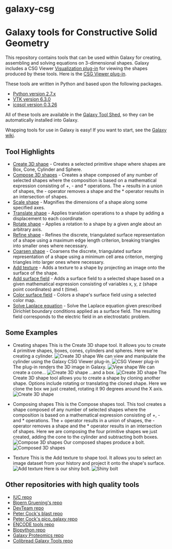 # galaxy-csg

Galaxy tools for Constructive Solid Geometry
============================================

This repository contains tools that can be used within Galaxy for creating, assembling and solving equations on 3-dimensional shapes.
Galaxy includes a CSG Viewer [Visualization plug-in](https://wiki.galaxyproject.org/Develop/Visualizations) for viewing the shapes
produced by these tools.  Here is the [CSG Viewer plug-in](https://github.com/galaxyproject/galaxy/tree/dev/config/plugins/visualizations/csg).

These tools are written in Python and based upon the following packages.

 * [Python version 2.7.x](https://www.python.org)
 * [VTK version 6.3.0](http://www.vtk.org)
 * [icqsol version 0.3.26](https://github.com/pletzer/icqsol)

All of these tools are available in the [Galaxy Tool Shed](https://toolshed.g2.bx.psu.edu/), so they can be automatically installed into Galaxy.

Wrapping tools for use in Galaxy is easy!  If you want to start, see the [Galaxy wiki](https://wiki.galaxyproject.org/Admin/Tools/AddToolTutorial).

Tool Highlights
---------------
 * [Create 3D shape](./tools/icqsol_create_shape/icqsol_create_shape.xml) - Creates a selected primitive shape where shapes are Box, Cone, Cylinder and Sphere.
 * [Compose 3D shapes](./tools/icqsol_compose_shapes/icqsol_compose_shapes.xml) - Creates a shape composed of any number of selected shapes where the composition is based on a mathematical expression consisting of +, - and * operations.  The + results in a union of shapes, the - operator removes a shape and the * operator results in an intersection of shapes.
 * [Scale shape](./tools/icqsol_scale_shape/icqsol_scale_shape.xml) - Magnifies the dimensions of a shape along some specified axes.
 * [Translate shape](./tools/icqsol_translate_shape/icqsol_translate_shape.xml) - Applies translation operations to a shape by adding a displacement to each coordinate.
 * [Rotate shape](./tools/icqsol_rotate_shape/icqsol_rotate_shape.xml) - Applies a rotation to a shape by a given angle about an arbitrary axis.
 * [Refine shape](./tools/icqsol_refine_shape/icqsol_refine_shape.xml) - Refines the discrete, triangulated surface representation of a shape using a maximum edge length criterion, breaking triangles into smaller ones where necessary.
 * [Coarsen shape](./tools/icqsol_coarsen_shape/icqsol_coarsen_shape.xml) - Coarsens the discrete, triangulated surface representation of a shape using a minimum cell area criterion, merging triangles into larger ones where necessary.
 * [Add texture](./tools/icqsol_add_texture/icqsol_add_texture.xml) - Adds a texture to a shape by projecting an image onto the surface of the shape.
 * [Add surface field](./tools/icqsol_add_surface_field_from_expression/icqsol_add_surface_field_from_expression.xml) - Adds a surface field to a selected shape based on a given mathematical expression consisting of variables x, y, z (shape point coordinates) and t (time).
 * [Color surface field](./tools/icqsol_color_surface_field/icqsol_color_surface_field.xml) - Colors a shape's surface field using a selected color map.
 * [Solve Laplace equation](./tools/icqsol_solve_laplace/icqsol_solve_laplace.xml) - Solve the Laplace equation given prescribed Dirichlet boundary conditions applied as a surface field.  The resulting field corresponds to the electric field in an electrostatic problem.

Some Examples
-------------

 * Creating shapes
   This is the Create 3D shape tool.  It allows you to create 4 primitive shapes, boxes, cones, cylinders and spheres.  Here we're creating a cylinder.
   ![Create 3D shape](https://github.com/gregvonkuster/galaxy-csg/tree/master/images/create_cylinder.png "Create cylinder")
   We can view and manipulate the cylinder using the Galaxy CSG Viewer plug-in.
   ![CSG Viewer plug-in](https://github.com/gregvonkuster/galaxy-csg/tree/master/images/csg_viewer.png "CSG Viewer plug-in")
   The plug-in renders the 3D image in Galaxy.
   ![View shape](https://github.com/gregvonkuster/galaxy-csg/tree/master/images/cylinder.png "View cylinder")
   We can create a cone...
   ![Create 3D shape](https://github.com/gregvonkuster/galaxy-csg/tree/master/images/create_cone.png "Create cone")
   ...and a box.
   ![Create 3D shape](https://github.com/gregvonkuster/galaxy-csg/tree/master/images/create_box.png "Create box")
   The Create 3D shape tool allows you to create a shape by cloning another shape.  Options include rotating or translating the cloned shape.  Here we clone the box we just created, rotating it 90 degrees around the X axis.
   ![Create 3D shape](https://github.com/gregvonkuster/galaxy-csg/tree/master/images/clone_box.png "Clone box")

 * Composing shapes
   This is the Compose shapes tool.  This tool creates a shape composed of any number of selected shapes where the composition is based on a mathematical expression consisting of +, - and * operations.  The + operator results in a union of shapes, the - operator removes a shape and the * operator results in an intersection of shapes.
   Here we are composing the four primitive shapes we just created, adding the cone to the cylinder and subtracting both boxes.
   ![Compose 3D shapes](https://github.com/gregvonkuster/galaxy-csg/tree/master/images/compose_shapes.png "Compose shapes")
   Our composed shapes produce a bolt.
   ![Composed 3D shapes](https://github.com/gregvonkuster/galaxy-csg/tree/master/images/bolt.png "View bolt")

 * Texture
   This is the Add texture to shape tool.  It allows you to select an image dataset from your history and project it onto the shape's surface.
   ![Add texture](https://github.com/gregvonkuster/galaxy-csg/tree/master/images/add_texture.png "Add texture")
   Here is our shiny bolt.
   ![Shiny bolt](https://github.com/gregvonkuster/galaxy-csg/tree/master/images/shiny_bolt.png "Shiny bolt")

Other repositories with high quality tools
------------------------------------------

 * [IUC repo](https://github.com/galaxyproject/tools-iuc)
 * [Bjoern Gruening's repo](https://github.com/bgruening/galaxytools)
 * [DevTeam repo](https://github.com/galaxyproject/tools-devteam)
 * [Peter Cock's blast repo](https://github.com/peterjc/galaxy_blast)
 * [Peter Cock's pico_galaxy repo](https://github.com/peterjc/pico_galaxy)
 * [ENCODE tools repo](https://github.com/modENCODE-DCC/Galaxy)
 * [Biopython repo](https://github.com/biopython/galaxy_packages)
 * [Galaxy Proteomics repo](https://github.com/galaxyproteomics/tools-galaxyp)
 * [Colibread Galaxy Tools repo](https://github.com/genouest/tools-colibread)

